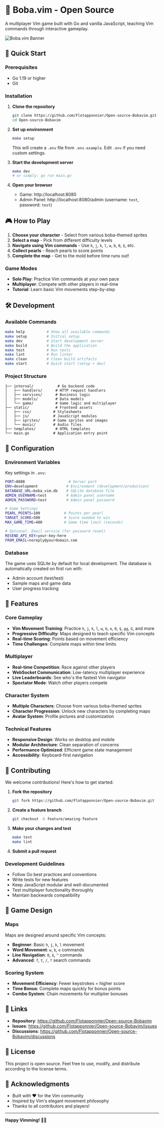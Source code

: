 # 🧋 Boba.vim - Open Source

A multiplayer Vim game built with Go and vanilla JavaScript, teaching Vim commands through interactive gameplay.

![Boba.vim Banner](static/sprites/logo/boba_vim_banner.png)

## 🚀 Quick Start

### Prerequisites
- Go 1.19 or higher
- Git

### Installation

1. **Clone the repository**
   ```bash
   git clone https://github.com/Flotapponnier/Open-source-Bobavim.git
   cd Open-source-Bobavim
   ```

2. **Set up environment**
   ```bash
   make setup
   ```
   This will create a `.env` file from `.env.example`. Edit `.env` if you need custom settings.

3. **Start the development server**
   ```bash
   make dev
   # or simply: go run main.go
   ```

4. **Open your browser**
   - Game: http://localhost:8080
   - Admin Panel: http://localhost:8080/admin (username: `test`, password: `test`)

## 🎮 How to Play

1. **Choose your character** - Select from various boba-themed sprites
2. **Select a map** - Pick from different difficulty levels
3. **Navigate using Vim commands** - Use `h`, `j`, `k`, `l`, `w`, `b`, `0`, `$`, etc.
4. **Collect pearls** - Reach pearls to score points
5. **Complete the map** - Get to the mold before time runs out!

### Game Modes
- **Solo Play**: Practice Vim commands at your own pace
- **Multiplayer**: Compete with other players in real-time
- **Tutorial**: Learn basic Vim movements step-by-step

## 🛠 Development

### Available Commands

```bash
make help          # Show all available commands
make setup         # Initial setup
make dev           # Start development server
make build         # Build the application
make test          # Run tests
make lint          # Run linter
make clean         # Clean build artifacts
make start         # Quick start (setup + dev)
```

### Project Structure

```
├── internal/           # Go backend code
│   ├── handlers/      # HTTP request handlers
│   ├── services/      # Business logic
│   ├── models/        # Data models
│   └── game/          # Game logic and multiplayer
├── static/            # Frontend assets
│   ├── css/          # Stylesheets
│   ├── js/           # JavaScript modules
│   ├── sprites/      # Game sprites and images
│   └── music/        # Audio files
├── templates/         # HTML templates
└── main.go           # Application entry point
```

## 🔧 Configuration

### Environment Variables

Key settings in `.env`:

```bash
PORT=8080                    # Server port
ENV=development             # Environment (development/production)
DATABASE_URL=boba_vim.db    # SQLite database file
ADMIN_USERNAME=test         # Admin panel username
ADMIN_PASSWORD=test         # Admin panel password

# Game Settings
PEARL_POINTS=100           # Points per pearl
TARGET_SCORE=500           # Score needed to win
MAX_GAME_TIME=480          # Game time limit (seconds)

# Optional: Email service (for password reset)
RESEND_API_KEY=your-key-here
FROM_EMAIL=noreply@yourdomain.com
```

### Database

The game uses SQLite by default for local development. The database is automatically created on first run with:
- Admin account (test/test)
- Sample maps and game data
- User progress tracking

## 🎯 Features

### Core Gameplay
- **Vim Movement Training**: Practice `h`, `j`, `k`, `l`, `w`, `b`, `e`, `0`, `$`, `gg`, `G`, and more
- **Progressive Difficulty**: Maps designed to teach specific Vim concepts
- **Real-time Scoring**: Points based on movement efficiency
- **Time Challenges**: Complete maps within time limits

### Multiplayer
- **Real-time Competition**: Race against other players
- **WebSocket Communication**: Low-latency multiplayer experience
- **Live Leaderboards**: See who's the fastest Vim navigator
- **Spectator Mode**: Watch other players compete

### Character System
- **Multiple Characters**: Choose from various boba-themed sprites
- **Character Progression**: Unlock new characters by completing maps
- **Avatar System**: Profile pictures and customization

### Technical Features
- **Responsive Design**: Works on desktop and mobile
- **Modular Architecture**: Clean separation of concerns
- **Performance Optimized**: Efficient game state management
- **Accessibility**: Keyboard-first navigation

## 🤝 Contributing

We welcome contributions! Here's how to get started:

1. **Fork the repository**
   ```bash
   git fork https://github.com/Flotapponnier/Open-source-Bobavim.git
   ```

2. **Create a feature branch**
   ```bash
   git checkout -b feature/amazing-feature
   ```

3. **Make your changes and test**
   ```bash
   make test
   make lint
   ```

4. **Submit a pull request**

### Development Guidelines
- Follow Go best practices and conventions
- Write tests for new features
- Keep JavaScript modular and well-documented
- Test multiplayer functionality thoroughly
- Maintain backwards compatibility

## 📖 Game Design

### Maps
Maps are designed around specific Vim concepts:
- **Beginner**: Basic `h`, `j`, `k`, `l` movement
- **Word Movement**: `w`, `b`, `e` commands
- **Line Navigation**: `0`, `$`, `^` commands
- **Advanced**: `f`, `t`, `/`, `?` search commands

### Scoring System
- **Movement Efficiency**: Fewer keystrokes = higher score
- **Time Bonus**: Complete maps quickly for bonus points
- **Combo System**: Chain movements for multiplier bonuses

## 🔗 Links

- **Repository**: https://github.com/Flotapponnier/Open-source-Bobavim
- **Issues**: https://github.com/Flotapponnier/Open-source-Bobavim/issues
- **Discussions**: https://github.com/Flotapponnier/Open-source-Bobavim/discussions

## 📄 License

This project is open source. Feel free to use, modify, and distribute according to the license terms.

## 🙏 Acknowledgments

- Built with ❤️ for the Vim community
- Inspired by Vim's elegant movement philosophy
- Thanks to all contributors and players!

---

**Happy Vimming!** 🧋✨